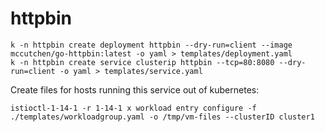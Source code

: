 # httpbin

```
k -n httpbin create deployment httpbin --dry-run=client --image mccutchen/go-httpbin:latest -o yaml > templates/deployment.yaml
k -n httpbin create service clusterip httpbin --tcp=80:8080 --dry-run=client -o yaml > templates/service.yaml
```

Create files for hosts running this service out of kubernetes:
```
istioctl-1-14-1 -r 1-14-1 x workload entry configure -f ./templates/workloadgroup.yaml -o /tmp/vm-files --clusterID cluster1
```
